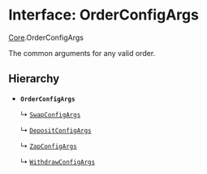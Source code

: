 # Interface: OrderConfigArgs

[Core](../modules/Core.md).OrderConfigArgs

The common arguments for any valid order.

## Hierarchy

- **`OrderConfigArgs`**

  ↳ [`SwapConfigArgs`](Core.SwapConfigArgs.md)

  ↳ [`DepositConfigArgs`](Core.DepositConfigArgs.md)

  ↳ [`ZapConfigArgs`](Core.ZapConfigArgs.md)

  ↳ [`WithdrawConfigArgs`](Core.WithdrawConfigArgs.md)
